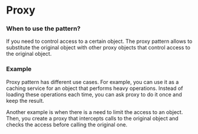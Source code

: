 # Proxy

### When to use the pattern?
If you need to control access to a certain object. The proxy pattern allows to substitute the original object
with other proxy objects that control access to the original object.  


### Example
Proxy pattern has different use cases. For example, you can use it as a caching service for an object that performs 
heavy operations. Instead of loading these operations each time, you can ask proxy to do it once and keep the result.

Another example is when there is a need to limit the access to an object. Then, you create a proxy that intercepts calls
to the original object and checks the access before calling the original one. 